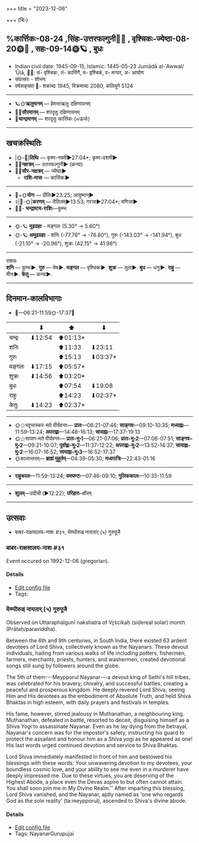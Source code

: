+++
title = "2023-12-06"

+++
(चि॰)
## %कार्त्तिकः-08-24  ,सिंहः-उत्तरफल्गुनी🌛🌌  ,  वृश्चिकः-ज्येष्ठा-08-20🌞🌌  ,  सहः-09-14🌞🪐  , बुधः
- Indian civil date: 1945-09-15, Islamic: 1445-05-23 Jumādā al-ʾAwwal/ʾŪlā, 🌌🌞: सं- वृश्चिकः, तं- कार्त्तिगै, म- वृश्चिकं, प- मग्घर, अ- आघोण
- संवत्सरः - शोभनः
- वर्षसङ्ख्या 🌛- शकाब्दः 1945, विक्रमाब्दः 2080, कलियुगे 5124
___________________
- 🪐🌞**ऋतुमानम्** — हेमन्तऋतुः दक्षिणायनम्
- 🌌🌞**सौरमानम्** — शरदृतुः दक्षिणायनम्
- 🌛**चान्द्रमानम्** — शरदृतुः कार्त्तिकः (≈ऊर्जः)
___________________


## खचक्रस्थितिः
- |🌞-🌛|**तिथिः** — कृष्ण-नवमी►27:04*; कृष्ण-दशमी►  
- 🌌🌛**नक्षत्रम्** — उत्तरफल्गुनी► (कन्या)  
- 🌌🌞**सौर-नक्षत्रम्** — ज्येष्ठा►  
  - **राशि-मासः** — कार्त्तिकः► 
___________________
- 🌛+🌞**योगः** — प्रीतिः►23:25; आयुष्मान्►  
- २|🌛-🌞|**करणम्** — तैतिलम्►13:53; गरजा►27:04*; वणिजा►  
- 🌌🌛- **चन्द्राष्टम-राशिः**—कुम्भः  
___________________
- 🌞-🪐 **मूढग्रहाः** - मङ्गलः (5.30° → 5.60°)
- 🌞-🪐 **अमूढग्रहाः** - शनिः (-77.76° → -76.80°), गुरुः (-143.03° → -141.94°), बुधः (-21.10° → -20.96°), शुक्रः (42.15° → 41.98°)
___________________
राशयः  
**शनि** — कुम्भः►. **गुरु** — मेषः►. **मङ्गल** — वृश्चिकः►. **शुक्र** — तुला►. **बुध** — धनुः►. **राहु** — मीनः►. **केतु** — कन्या►. 
___________________


## दिनमान-कालविभागाः
- 🌅—06:21-11:59🌞-17:37🌇  

|      |⬇     |⬆     |⬇     |
|------|-----|-----|------|
|चन्द्रः|⬇12:54 |⬆01:13*|     |
|शनिः   |     |⬆11:33 |⬇23:11 |
|गुरुः  |     |⬆15:13 |⬇03:37*|
|मङ्गलः |⬇17:15 |⬆05:57*|     |
|शुक्रः |⬇14:56 |⬆03:20*|     |
|बुधः   |     |⬆07:54 |⬇19:08 |
|राहुः  |     |⬆14:23 |⬇02:37*|
|केतुः  |⬇14:23 |⬆02:37*|     |
___________________
- 🌞⚝भट्टभास्कर-मते वीर्यवन्तः— **प्रातः**—06:21-07:46; **साङ्गवः**—09:10-10:35; **मध्याह्नः**—11:59-13:24; **अपराह्णः**—14:48-16:13; **सायाह्नः**—17:37-19:13  
- 🌞⚝सायण-मते वीर्यवन्तः— **प्रातः-मु॰1**—06:21-07:06; **प्रातः-मु॰2**—07:06-07:51; **साङ्गवः-मु॰2**—09:21-10:07; **पूर्वाह्णः-मु॰2**—11:37-12:22; **अपराह्णः-मु॰2**—13:52-14:37; **सायाह्नः-मु॰2**—16:07-16:52; **सायाह्नः-मु॰3**—16:52-17:37  
- 🌞कालान्तरम्— **ब्राह्मं मुहूर्तम्**—04:39-05:30; **मध्यरात्रिः**—22:43-01:16  
___________________
- **राहुकालः**—11:59-13:24; **यमघण्टः**—07:46-09:10; **गुलिककालः**—10:35-11:59  
___________________
- **शूलम्**—उदीची (►12:22); **परिहारः**–क्षीरम्  
___________________

## उत्सवाः
- बाबर-राक्षसालय-नाशः #३१, मॆय्प्पॊरुळ् नायऩार् (५) गुरुपूजै
### बाबर-राक्षसालय-नाशः #३१

Event occured on 1992-12-06 (gregorian). 



#### Details
- [Edit config file](https://github.com/jyotisham/adyatithi/blob/master/mahApuruSha/xatra-later/gregorian/day/12/06/bAbri-mosque-demolition.toml)
- Tags: 


### मॆय्प्पॊरुळ् नायऩार् (५) गुरुपूजै

Observed on Uttaraphalgunī nakshatra of Vr̥ścikaḥ (sidereal solar) month (Prātaḥ/paraviddha). 

Between the 6th and 9th centuries, in South India, there existed 63 ardent devotees of Lord Shiva, collectively known as the Nayanars. These devout individuals, hailing from various walks of life including potters, fishermen, farmers, merchants, priests, hunters, and washermen, created devotional songs still sung by followers around the globe.

The 5th of them---Meypporul Nayanar---a devout king of Sethi's hill tribes, was celebrated for his bravery, chivalry, and successful battles, creating a peaceful and prosperous kingdom. He deeply revered Lord Shiva, seeing Him and His devotees as the embodiment of Absolute Truth, and held Shiva Bhaktas in high esteem, with daily prayers and festivals in temples.

His fame, however, stirred jealousy in Muthanathan, a neighbouring king. Muthanathan, defeated in battle, resorted to deceit, disguising himself as a Shiva Yogi to assassinate Nayanar. Even as he lay dying from the betrayal, Nayanar's concern was for the impostor's safety, instructing his guard to protect the assailant and honour him as a Shiva yogi as he appeared as one! His last words urged continued devotion and service to Shiva Bhaktas.

Lord Shiva immediately manifested in front of him and bestowed his blessings with these words: Your unwavering devotion to my devotees, your boundless cosmic love, and your ability to see me even in a murderer have deeply impressed me. Due to these virtues, you are deserving of the Highest Abode, a place even the Devas aspire to but often cannot attain. You shall soon join me in My Divine Realm.'' After imparting this blessing, Lord Shiva vanished, and the Nayanar, aptly named as 'one who regards God as the sole reality' (ta:meypporuḷ), ascended to Shiva's divine abode.

#### Details
- [Edit config file](https://github.com/jyotisham/adyatithi/blob/master/mahApuruSha/nAyanAr/sidereal_solar_month/nakshatra/08/12/meypporuL_nAyan2Ar_%285%29_gurupUjai.toml)
- Tags: NayanarGurupujai


